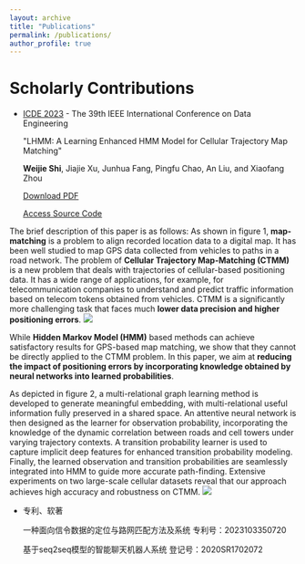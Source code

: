 ```yaml
---
layout: archive
title: "Publications"
permalink: /publications/
author_profile: true
---
```


Scholarly Contributions
======
- [ICDE 2023](https://icde2023.ics.uci.edu/) - The 39th IEEE International Conference on Data Engineering
  
  "LHMM: A Learning Enhanced HMM Model for Cellular Trajectory Map Matching"
  
  **Weijie Shi**, Jiajie Xu, Junhua Fang, Pingfu Chao, An Liu, and Xiaofang Zhou
  
  [Download PDF](https://shiweijiezero.github.io/weijie.github.io/files/LHMM.pdf)
  
  [Access Source Code](https://github.com/shiweijiezero/LHMM)

The brief description of this paper is as follows:
As shown in figure 1, **map-matching** is a problem to align recorded location data to a digital map. It has been well studied to map GPS data collected from vehicles to paths in a road network. The problem of **Cellular Trajectory Map-Matching (CTMM)** is a new problem that deals with trajectories of cellular-based positioning data. It has a wide range of applications, for example, for telecommunication companies to understand and predict traffic information based on telecom tokens obtained from vehicles. CTMM is a significantly more challenging task that faces much **lower data precision and higher positioning errors**.
![]({{site.url}}}/images/figure1.png)


While **Hidden Markov Model (HMM)** based methods can achieve satisfactory results for GPS-based map matching, we show that they cannot be directly applied to the CTMM problem. In this paper, we aim at **reducing the impact of positioning errors by incorporating knowledge obtained by neural networks into learned probabilities**.

As depicted in figure 2, a multi-relational graph learning method is developed to generate meaningful embedding, with multi-relational useful information fully preserved in a shared space. An attentive neural network is then designed as the learner for observation probability, incorporating the knowledge of the dynamic correlation between roads and cell towers under varying trajectory contexts. A transition probability learner is used to capture implicit deep features for enhanced transition probability modeling. Finally, the learned observation and transition probabilities are seamlessly integrated into HMM to guide more accurate path-finding. Extensive experiments on two large-scale cellular datasets reveal that our approach achieves high accuracy and robustness on CTMM.
![]({{site.url}}}/images/figure2.png)

- 专利、软著
  
  一种面向信令数据的定位与路网匹配方法及系统 专利号：2023103350720
  
  基于seq2seq模型的智能聊天机器人系统 登记号：2020SR1702072